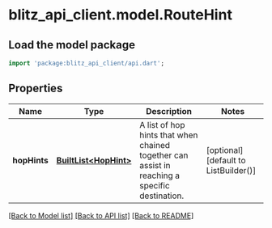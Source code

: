 # blitz_api_client.model.RouteHint

## Load the model package
```dart
import 'package:blitz_api_client/api.dart';
```

## Properties
Name | Type | Description | Notes
------------ | ------------- | ------------- | -------------
**hopHints** | [**BuiltList&lt;HopHint&gt;**](HopHint.md) | A list of hop hints that when chained together can assist in reaching a specific destination. | [optional] [default to ListBuilder()]

[[Back to Model list]](../README.md#documentation-for-models) [[Back to API list]](../README.md#documentation-for-api-endpoints) [[Back to README]](../README.md)



